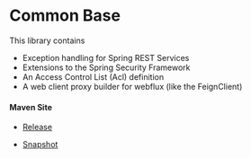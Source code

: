 # Common Base

This library contains

- Exception handling for Spring REST Services
- Extensions to the Spring Security Framework
- An Access Control List (Acl) definition
- A web client proxy builder for webflux (like the FeignClient)


#### Maven Site

- [Release](https://bremersee.github.io/common-base/index.html)

- [Snapshot](https://nexus.bremersee.org/repository/maven-sites/common-base/2.0.0-SNAPSOT/index.html)
